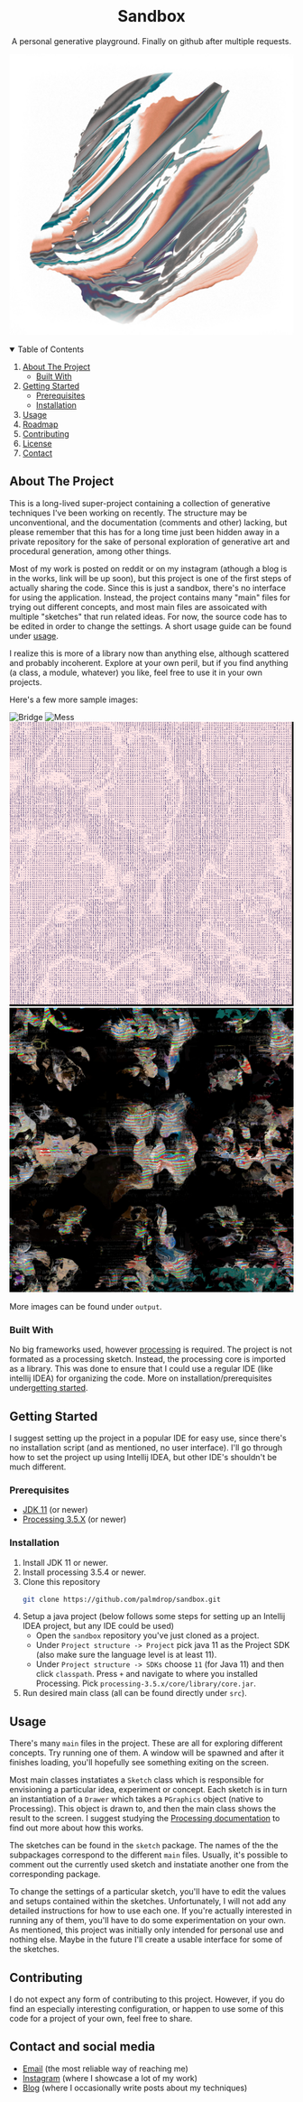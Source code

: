 <!-- PROJECT LOGO -->
<br />
<p align="center">

  <h1 align="center">Sandbox</h1>

  <p align="center">
    A personal generative playground. Finally on github after multiple requests.

  </p>
</p>

![Object 1](/output/example-texture-oo1.jpg "Digital object one")

<!-- TABLE OF CONTENTS -->
<details open="open">
  <summary>Table of Contents</summary>
  <ol>
    <li>
      <a href="#about-the-project">About The Project</a>
      <ul>
        <li><a href="#built-with">Built With</a></li>
      </ul>
    </li>
    <li>
      <a href="#getting-started">Getting Started</a>
      <ul>
        <li><a href="#prerequisites">Prerequisites</a></li>
        <li><a href="#installation">Installation</a></li>
      </ul>
    </li>
    <li><a href="#usage">Usage</a></li>
    <li><a href="#roadmap">Roadmap</a></li>
    <li><a href="#contributing">Contributing</a></li>
    <li><a href="#license">License</a></li>
    <li><a href="#contact">Contact</a></li>
  </ol>
</details>


<!-- ABOUT THE PROJECT -->
## About The Project

This is a long-lived super-project containing a collection of generative techniques I've been working on recently. The structure may be unconventional, and the documentation (comments and other) lacking, but please remember that this has for a long time just been hidden away in a private repository for the sake of personal exploration of generative art and procedural generation, among other things. 

Most of my work is posted on reddit or on my instagram (athough a blog is in the works, link will be up soon), but this project is one of the first steps of actually sharing the code. Since this is just a sandbox, there's no interface for using the application. Instead, the project contains many "main" files for trying out different concepts, and most main files are assoicated with multiple "sketches" that run related ideas. For now, the source code has to be edited in order to change the settings. A short usage guide can be found under <a href="#usage">usage</a>.

I realize this is more of a library now than anything else, although scattered and probably incoherent. Explore at your own peril, but if you find anything (a class, a module, whatever) you like, feel free to use it in your own projects.

Here's a few more sample images:

![Bridge](/output/example-texture-surface1.png)
![Mess](/output/example-mess1.png)
![Text](/output/example-text1.png)
![Mix](/output/example-imagemix1.png)

More images can be found under `output`.

### Built With

No big frameworks used, however [processing](https://processing.org/) is required. The project is not formated as a processing sketch. Instead, the processing core is imported as a library. This was done to ensure that I could use a regular IDE (like intellij IDEA) for organizing the code. More on installation/prerequisites under<a href="#getting-started">getting started</a>.

<!-- GETTING STARTED -->
## Getting Started

I suggest setting up the project in a popular IDE for easy use, since there's no installation script (and as mentioned, no user interface). I'll go through how to set the project up using Intellij IDEA, but other IDE's shouldn't be much different. 

### Prerequisites

* [JDK 11](https://openjdk.java.net/projects/jdk/11/) (or newer)
* [Processing 3.5.X](https://processing.org/download/) (or newer)

### Installation

1. Install JDK 11 or newer.
2. Install processing 3.5.4 or newer.
3. Clone this repository
   ```sh
   git clone https://github.com/palmdrop/sandbox.git
   ```
3. Setup a java project (below follows some steps for setting up an Intellij IDEA project, but any IDE could be used)
    * Open the `sandbox` repository you've just cloned as a project.
    * Under `Project structure -> Project` pick java 11 as the Project SDK (also make sure the language level is at least 11).
    * Under `Project structure -> SDKs` choose `11` (for Java 11) and then click `classpath`. Press `+` and navigate to where you installed Processing. Pick `processing-3.5.x/core/library/core.jar`. 
4. Run desired main class (all can be found directly under `src`).

<!-- USAGE EXAMPLES -->
## Usage

There's many `main` files in the project. These are all for exploring different concepts. Try running one of them. A window will be spawned and after it finishes loading, you'll hopefully see something exiting on the screen. 

Most main classes instatiates a `Sketch` class which is responsible for envisioning a particular idea, experiment or concept. Each sketch is in turn an instantiation of a `Drawer` which takes a `PGraphics` object (native to Processing). This object is drawn to, and then the main class shows the result to the screen. I suggest studying the [Processing documentation](https://processing.org/reference/) to find out more about how this works.

The sketches can be found in the `sketch` package. The names of the the subpackages correspond to the different `main` files. Usually, it's possible to comment out the currently used sketch and instatiate another one from the corresponding package. 

To change the settings of a particular sketch, you'll have to edit the values and setups contained within the sketches. Unfortunately, I will not add any detailed instructions for how to use each one. If you're actually interested in running any of them, you'll have to do some experimentation on your own. As mentioned, this project was initially only intended for personal use and nothing else. Maybe in the future I'll create a usable interface for some of the sketches. 

<!-- CONTRIBUTING -->
## Contributing

I do not expect any form of contributing to this project. However, if you do find an especially interesting configuration, or happen to use some of this code for a project of your own, feel free to share. 

<!-- CONTACT -->
## Contact and social media

* [Email](mailto:anton@exlex.se) (the most reliable way of reaching me)
* [Instagram](https://www.instagram.com/palmdrop/) (where I showcase a lot of my work)
* [Blog](palmdrop.github.io) (where I occasionally write posts about my techniques)
